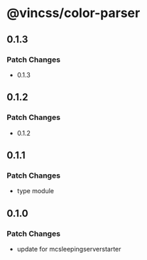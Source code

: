 # @vincss/color-parser

## 0.1.3

### Patch Changes

-   0.1.3

## 0.1.2

### Patch Changes

-   0.1.2

## 0.1.1

### Patch Changes

-   type module

## 0.1.0

### Patch Changes

-   update for mcsleepingserverstarter
